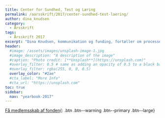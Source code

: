 ```yaml
---
title: Center for Sundhed, Test og Læring
permalink: /aarsskrift/2017/center-sundhed-test-laering/
author: dina_knudsen
category:
  - Årsskrift
tags:
  - Årsskrift 2017
excerpt: "Dina Knudsen, kommunikation og funding, fortæller om processen med at få etableret Center for Sundhed, Test og Læring - og hvordan vi bruger funding mere strategisk til at sikre faciliteterne på skolen."
header:
  #image: /assets/images/unsplash-image-1.jpg
  #image_description: "A description of the image"
  #caption: "Photo credit: [**Unsplash**](https://unsplash.com)"
  #overlay_filter: 0.5 # same as adding an opacity of 0.5 to a black background
  #overlay_filter: rgba(255, 0, 0, 0.5)
  overlay_color: "#2ae"
  #cta_label: "More Info"
  #cta_url: "https://unsplash.com"
toc: true
sidebar:
  nav: "yearbook-2017"
---
```



[<i class='fas fa-money-bill-alt'></i> Få medlemsskab af fonden](http://fond.vih.dk){: .btn .btn--warning .btn--primary .btn--large}